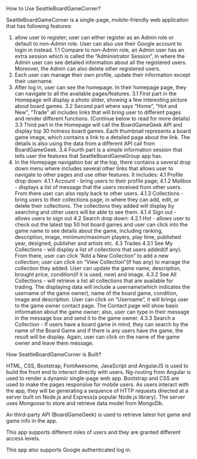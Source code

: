 How to Use SeattleBoardGameCorner?

SeattleBoardGameCorner is a single-page, mobile-friendly web application that has following features: 

1. allow user to register; user can either register as an Admin role or default to non-Admin role. User can also use their Google account to login in instead. 
	1.1 Compare to non-Admin role, an Admin user has an extra session which is called the “Administrator Session”, in where the Admin user can see detailed information about all the registered users. Moreover, the Admin can also delete other registered users.
2. Each user can manage their own profile, update their information except their username. 
3. After log in, user can see the homepage. In their homepage page, they can navigate to all the available pages/features.
	3.1 First part in the Homepage will display a photo slider, showing a few interesting picture about board games.
	3.2 Second part where says “Home”, “Hot and New”, “Trade” all includes links that will bring user to different pages and render different functions. (Continue below to read for more details)
	3.3 Third part in the Homepage will call the BoardGameGeek API and display top 30 hotness board games. Each thumbnail represents a board game image, which contains a link to a detailed page about the link. The details is also using the data from a different API call from BoardGameGeek. 
	3.4 Fourth part is a simple information session that tells user the features that SeattleBoardGameGroup app has.
4. In the Homepage navigation bar at the top, there contains a several drop down menu where includes several other links that allows user to navigate to other pages and use other features. It includes: 
	4.1 Profile drop down: 
		4.1.1 Account - bring users to their profile page;
		4.1.2 Mailbox - displays a list of message that the users received from other users. From there user can also reply back to other users. 
		4.1.3 Collections - bring users to their collections page, in where they can add, edit, or delete their collections. The collections they added will display by searching and other users will be able to see them. 
		4.1.4 Sign out - allows users to sign out
	4.2 Search drop down:
		4.2.1 Hot - allows user to check out the latest top 50 hot board games and user can click into the game name to see details about the game, including ranking, description, image, minimum/maximum players, play time, published year, designed, publisher and artists etc.
	4.3 Trades
		4.3.1 See My Collections - will display a list of collections that users added(if any). From there, user can click “Add a New Collection” to add a new collection; user can click on “View Collection”(if has any) to manage the collection they added. User can update the game name, description, brought price, condition(if it is used, new) and image. 
		4.3.2 See All Collections - will retrieve a list all collections that are available for trading. The displaying data will include a username(which indicates the username of the game owner), name of the board game, condition, image and description. User can click on “Username”, it will brings user to the game owner contact page. The Contact page will show basic information about the game owner; also, user can type in their message in the message box and send it to the game owner. 
		4.3.3 Search a Collection - If users have a board game in mind, they can search by the name of the Board Game and if there is any users have the game, the result will be display. Again, user can click on the name of the game owner and leave them message. 
 
How SeattleBoardGameCorner is Built? 

HTML, CSS, Bootstrap, FontAwesome, JavaScript and AngularJS is used to build the front end to interact directly with users. Ng-routing from Angular is used to render a dynamic single-page web app. Bootstrap and CSS are used to make the pages responsive for mobile users. 
As users interact with the app, they will be generating a sequence of HTTP requests directed at a server built on Node.js and Express(a popular Node.js library). The server uses Mongoose to store and retrieve data model from MongoDb.

An third-party API (BoardGameGeek) is used to retrieve latest hot game and game info in the app. 

This app supports different roles of users and they are granted different access levels.

This app also supports Google authenticated log in. 
 
	